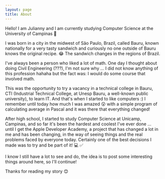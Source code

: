 ```yaml
---
layout: page
title: About
---
```



Hello! I am Julianny and I am currently studying Computer Science at the University of Campinas 🙋

I was born in a city in the midwest of São Paulo, Brazil, called Bauru, known nationally for a very tasty sandwich and curiously no one outside of Bauru knows the original recipe. 😂 The sandwich changes in the regions of Brazil.

I've always been a person who liked a lot of math. One day I thought about doing Civil Engineering (???), I'm not sure why ... I did not know anything of this profession hahaha but the fact was: I would do some course that involved math.

This was the opportunity to try a vacancy in a technical college in Bauru, CTI (Industrial Technical College, at Unesp Bauru, a well-known public university), to learn IT. And that's when I started to like computers :) I remember until today how much I was amazed 😲 with a simple program of calculating average in Pascal and it was there that everything changed!

After high school, I started to study Computer Science at Unicamp, Campinas, and so far it's been the hardest and coolest I've ever done ... until I get the Apple Developer Academy, a project that has changed a lot in me and has been changing, in the way of seeing things and the real problems faced by everyone today. Certainly one of the best decisions I made was to try and be part of it! 💻 ✅

I know I still have a lot to see and do, the idea is to post some interesting things around here, so I'll continue!

Thanks for reading my story 😊